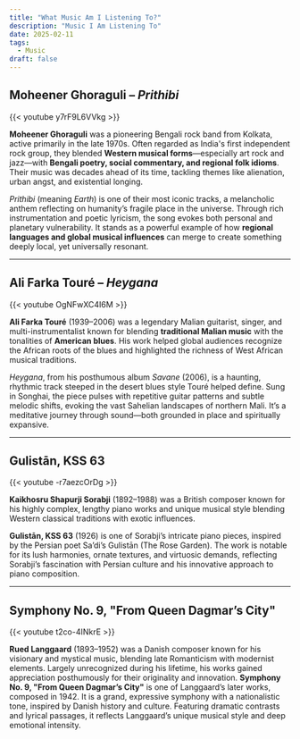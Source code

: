```yaml
---
title: "What Music Am I Listening To?"
description: "Music I Am Listening To"
date: 2025-02-11
tags:
  - Music
draft: false
---
```



## Moheener Ghoraguli – *Prithibi*  
{{< youtube y7rF9L6VVkg >}}

**Moheener Ghoraguli** was a pioneering Bengali rock band from Kolkata, active primarily in the late 1970s. Often regarded as India's first independent rock group, they blended **Western musical forms**—especially art rock and jazz—with **Bengali poetry, social commentary, and regional folk idioms**. Their music was decades ahead of its time, tackling themes like alienation, urban angst, and existential longing.

*Prithibi* (meaning *Earth*) is one of their most iconic tracks, a melancholic anthem reflecting on humanity’s fragile place in the universe. Through rich instrumentation and poetic lyricism, the song evokes both personal and planetary vulnerability. It stands as a powerful example of how **regional languages and global musical influences** can merge to create something deeply local, yet universally resonant.

---

## Ali Farka Touré – *Heygana*  
{{< youtube OgNFwXC4I6M >}}

**Ali Farka Touré** (1939–2006) was a legendary Malian guitarist, singer, and multi-instrumentalist known for blending **traditional Malian music** with the tonalities of **American blues**. His work helped global audiences recognize the African roots of the blues and highlighted the richness of West African musical traditions.

*Heygana*, from his posthumous album *Savane* (2006), is a haunting, rhythmic track steeped in the desert blues style Touré helped define. Sung in Songhai, the piece pulses with repetitive guitar patterns and subtle melodic shifts, evoking the vast Sahelian landscapes of northern Mali. It’s a meditative journey through sound—both grounded in place and spiritually expansive.

---

## Gulistān, KSS 63
{{< youtube -r7aezcOrDg >}}

**Kaikhosru Shapurji Sorabji** (1892–1988) was a British composer known for his highly complex, lengthy piano works and unique musical style blending Western classical traditions with exotic influences.

**Gulistān, KSS 63** (1926) is one of Sorabji’s intricate piano pieces, inspired by the Persian poet Sa’di’s Gulistān (The Rose Garden). The work is notable for its lush harmonies, ornate textures, and virtuosic demands, reflecting Sorabji’s fascination with Persian culture and his innovative approach to piano composition.

---

## Symphony No. 9, "From Queen Dagmar’s City"
{{< youtube t2co-4INkrE >}}

**Rued Langgaard** (1893–1952) was a Danish composer known for his visionary and mystical music, blending late Romanticism with modernist elements. Largely unrecognized during his lifetime, his works gained appreciation posthumously for their originality and innovation.
**Symphony No. 9, "From Queen Dagmar’s City"** is one of Langgaard’s later works, composed in 1942. It is a grand, expressive symphony with a nationalistic tone, inspired by Danish history and culture. Featuring dramatic contrasts and lyrical passages, it reflects Langgaard’s unique musical style and deep emotional intensity.
